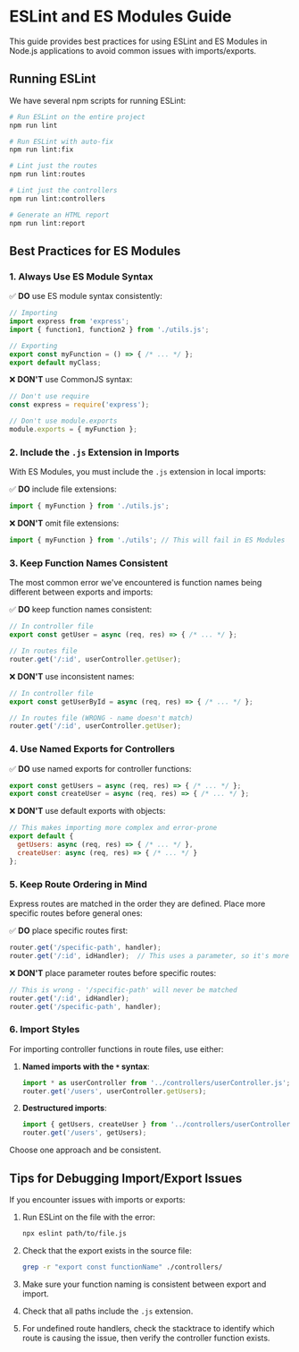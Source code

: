 # ESLint and ES Modules Guide

This guide provides best practices for using ESLint and ES Modules in Node.js applications to avoid common issues with imports/exports.

## Running ESLint

We have several npm scripts for running ESLint:

```bash
# Run ESLint on the entire project
npm run lint

# Run ESLint with auto-fix
npm run lint:fix

# Lint just the routes
npm run lint:routes

# Lint just the controllers
npm run lint:controllers

# Generate an HTML report
npm run lint:report
```

## Best Practices for ES Modules

### 1. Always Use ES Module Syntax

✅ **DO** use ES module syntax consistently:
```javascript
// Importing
import express from 'express';
import { function1, function2 } from './utils.js';

// Exporting
export const myFunction = () => { /* ... */ };
export default myClass;
```

❌ **DON'T** use CommonJS syntax:
```javascript
// Don't use require
const express = require('express');

// Don't use module.exports
module.exports = { myFunction };
```

### 2. Include the `.js` Extension in Imports

With ES Modules, you must include the `.js` extension in local imports:

✅ **DO** include file extensions:
```javascript
import { myFunction } from './utils.js';
```

❌ **DON'T** omit file extensions:
```javascript
import { myFunction } from './utils'; // This will fail in ES Modules
```

### 3. Keep Function Names Consistent

The most common error we've encountered is function names being different between exports and imports:

✅ **DO** keep function names consistent:
```javascript
// In controller file
export const getUser = async (req, res) => { /* ... */ };

// In routes file
router.get('/:id', userController.getUser);
```

❌ **DON'T** use inconsistent names:
```javascript
// In controller file
export const getUserById = async (req, res) => { /* ... */ };

// In routes file (WRONG - name doesn't match)
router.get('/:id', userController.getUser);
```

### 4. Use Named Exports for Controllers

✅ **DO** use named exports for controller functions:
```javascript
export const getUsers = async (req, res) => { /* ... */ };
export const createUser = async (req, res) => { /* ... */ };
```

❌ **DON'T** use default exports with objects:
```javascript
// This makes importing more complex and error-prone
export default {
  getUsers: async (req, res) => { /* ... */ },
  createUser: async (req, res) => { /* ... */ }
};
```

### 5. Keep Route Ordering in Mind

Express routes are matched in the order they are defined. Place more specific routes before general ones:

✅ **DO** place specific routes first:
```javascript
router.get('/specific-path', handler);
router.get('/:id', idHandler);  // This uses a parameter, so it's more general
```

❌ **DON'T** place parameter routes before specific routes:
```javascript
// This is wrong - '/specific-path' will never be matched
router.get('/:id', idHandler);
router.get('/specific-path', handler);
```

### 6. Import Styles

For importing controller functions in route files, use either:

1. **Named imports with the `*` syntax**:
   ```javascript
   import * as userController from '../controllers/userController.js';
   router.get('/users', userController.getUsers);
   ```

2. **Destructured imports**:
   ```javascript
   import { getUsers, createUser } from '../controllers/userController.js';
   router.get('/users', getUsers);
   ```

Choose one approach and be consistent.

## Tips for Debugging Import/Export Issues

If you encounter issues with imports or exports:

1. Run ESLint on the file with the error: 
   ```bash
   npx eslint path/to/file.js
   ```

2. Check that the export exists in the source file:
   ```bash
   grep -r "export const functionName" ./controllers/
   ```

3. Make sure your function naming is consistent between export and import.

4. Check that all paths include the `.js` extension.

5. For undefined route handlers, check the stacktrace to identify which route is causing the issue, then verify the controller function exists. 